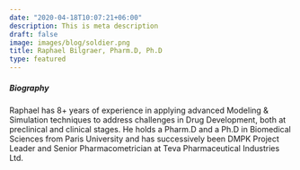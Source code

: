 ```yaml
---
date: "2020-04-18T10:07:21+06:00"
description: This is meta description
draft: false
image: images/blog/soldier.png 
title: Raphael Bilgraer, Pharm.D, Ph.D
type: featured
---
```



##### Biography

Raphael has 8+ years of experience in applying advanced Modeling & Simulation techniques to address challenges in Drug Development, both at preclinical and clinical stages. He holds a Pharm.D and a Ph.D in Biomedical Sciences from Paris University and has successively been DMPK Project Leader and Senior Pharmacometrician at Teva Pharmaceutical Industries Ltd.  
